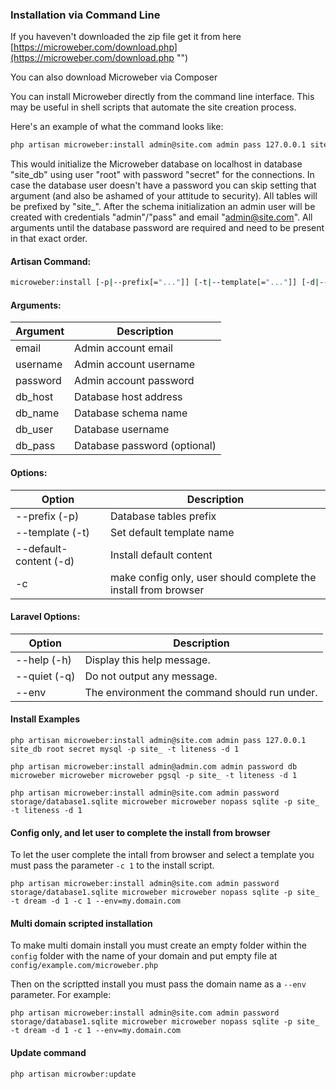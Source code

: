### Installation via Command Line

If you haveven't downloaded the zip file get it from here [https://microweber.com/download.php](https://microweber.com/download.php "") 

You can also download Microweber via Composer

You can install Microweber directly from the command line interface. This may be useful in shell scripts that automate the site creation process. 


Here's an example of what the command looks like:

```bash
php artisan microweber:install admin@site.com admin pass 127.0.0.1 site_db root secret -p site_
```



This would initialize the Microweber database on localhost in database "site_db" using user "root" with password "secret" for the connections. In case the database user doesn't have a password you can skip setting that argument (and also be ashamed of your attitude to security). All tables will be prefixed by "site_". After the schema initialization an admin user will be created with credentials "admin"/"pass" and email "admin@site.com".
All arguments until the database password are required and need to be present in that exact order.

#### Artisan Command:
```bash
microweber:install [-p|--prefix[="..."]] [-t|--template[="..."]] [-d|--default-content[="..."]] email username password db_host db_name db_user [db_pass]
```

#### Arguments:
|Argument  | Description
|      --- | ---
|email     | Admin account email
|username  | Admin account username
|password  | Admin account password
|db_host   | Database host address
|db_name   | Database schema name
|db_user   | Database username
|db_pass   | Database password (optional)

#### Options:
|               Option  | Description
|                   --- | ---
|--prefix (-p)          | Database tables prefix
|--template (-t)        | Set default template name
|--default-content (-d) | Install default content
|-c                     | make config only, user should complete the install from browser

#### Laravel Options:
|      Option  | Description
|          --- | ---
|--help (-h)   | Display this help message.
|--quiet (-q)  | Do not output any message.
|--env         | The environment the command should run under.



#### Install Examples 

`php artisan microweber:install admin@site.com admin pass 127.0.0.1 site_db root secret mysql -p site_ -t liteness -d 1`


`php artisan microweber:install admin@admin.com admin password db microweber microweber microweber pgsql -p site_ -t liteness -d 1`

`php artisan microweber:install admin@site.com admin password storage/database1.sqlite microweber microweber nopass sqlite -p site_  -t liteness -d 1`


#### Config only, and let user to complete the install from browser

To let the user complete the intall from browser and select a template you must pass the parameter `-c 1` to the install script. 

`php artisan microweber:install admin@site.com admin password storage/database1.sqlite microweber microweber nopass sqlite -p site_ -t dream -d 1 -c 1 --env=my.domain.com`

#### Multi domain scripted installation
To make multi domain install you must create an empty folder within the `config` folder with the name of your domain and put empty file at `config/example.com/microweber.php`

Then on the scriptted install you must pass the domain name as a `--env` parameter. For example: 

`php artisan microweber:install admin@site.com admin password storage/database1.sqlite microweber microweber nopass sqlite -p site_ -t dream -d 1 -c 1 --env=my.domain.com`


#### Update command

`php artisan microwber:update`

